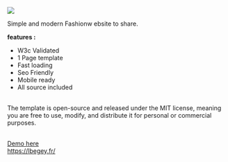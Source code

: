 <img src="https://lbegey.fr/imgs/lingarepreview.png"><br>

Simple and modern Fashionw ebsite to share.<br>

<strong>features :</strong><br>
- W3c Validated<br>
- 1 Page template<br>
- Fast loading<br>
- Seo Friendly<br>
- Mobile ready<br>
- All source included<br><br>


The template is open-source and released under the MIT license, meaning you are free to use, modify, and distribute it for personal or commercial purposes.<br><br>

<a href="https://lbegey.fr/lingare.html">Demo here</a><br>
<a href='https://lbegey.fr/'>https://lbegey.fr/</a>
